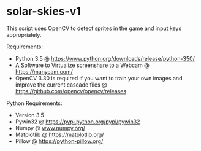 # solar-skies-v1

This script uses OpenCV to detect sprites in the game and input keys appropriately.

Requirements:
- Python 3.5 @ https://www.python.org/downloads/release/python-350/
- A Software to Virtualize screenshare to a Webcam @ https://manycam.com/
- OpenCV 3.30 is required if you want to train your own images and improve the current cascade files @ https://github.com/opencv/opencv/releases

Python Requirements:
- Version 3.5
- Pywin32 @ https://pypi.python.org/pypi/pywin32
- Numpy @ www.numpy.org/
- Matplotlib @ https://matplotlib.org/
- Pillow @ https://python-pillow.org/
